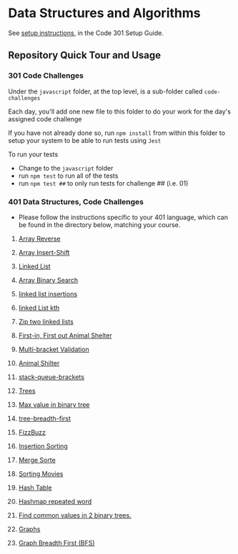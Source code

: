 # Data Structures and Algorithms

See [setup instructions](https://codefellows.github.io/setup-guide/code-301/2-code-challenges), in the Code 301 Setup Guide.

## Repository Quick Tour and Usage

### 301 Code Challenges

Under the `javascript` folder, at the top level, is a sub-folder called `code-challenges`

Each day, you'll add one new file to this folder to do your work for the day's assigned code challenge

If you have not already done so, run `npm install` from within this folder to setup your system to be able to run tests using `Jest`

To run your tests

- Change to the `javascript` folder
- run `npm test` to run all of the tests
- run `npm test ##` to only run tests for challenge ## (i.e. 01)

### 401 Data Structures, Code Challenges

- Please follow the instructions specific to your 401 language, which can be found in the directory below, matching your course.
1. [Array Reverse](./javascript/ArrayReverse/README.md)
2. [Array Insert-Shift](./javascript/ArrayInsertShift/README.md)
3. [Linked List](./javascript/linked-list/README.md)
4. [Array Binary Search](./javascript/ArrayBinarySearch/README.md)
5. [linked list insertions](./javascript/LinkedListInsertions/README.md)
6. [linked List kth](./javascript/linked-list-kth/README.md)
7. [Zip two linked lists](./javascript/linked-list-zip/README.md)
8. [First-in, First out Animal Shelter](./javascript/FIFOAnimal/README.md)
9. [Multi-bracket Validation](./javascript/Multi-bracketValidation/README.md)
10. [Animal Shilter](./javascript/FIFOAnimal/README.md)

11. [stack-queue-brackets](./javascript/Multi-bracketValidation/README.md)
12. [Trees](./javascript/Trees/README.md)
13. [Max value in binary tree](./javascript/Trees/MaxValue/README.md)
14. [tree-breadth-first](./javascript/Trees/BreadthFirst/README.md)
15. [FizzBuzz](./javascript/Trees/FizzBuzz/README.md)
16. [Insertion Sorting](./javascript/InsrtionSorting/README.md)
17. [Merge Sorte](./javascript/MergeSort/README.md)
18. [Sorting Movies](./javascript/movies/movies.md)
19. [Hash Table](./javascript/HashTable/Hashtable.md)
20. [Hashmap repeated word](./javascript/repeatedWord/README.md)
21. [Find common values in 2 binary trees.](./javascript/treeIntersection/README.md)
22. [Graphs](./javascript/Graphs/README.md)
23. [Graph Breadth First (BFS)](./javascript//graph-breadth-first/README.md)